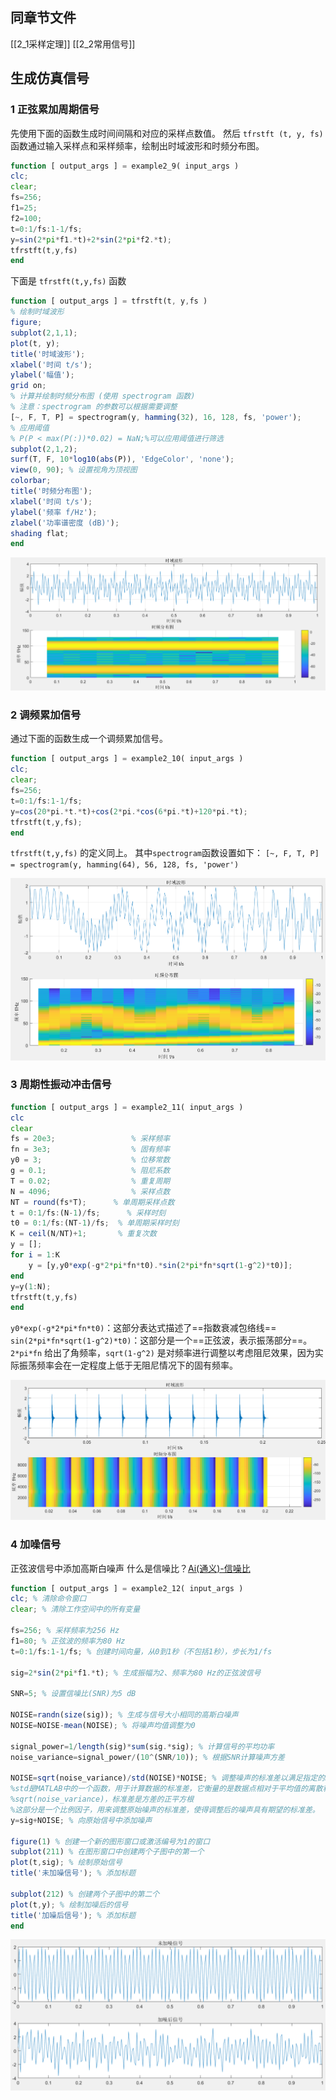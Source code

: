 ## 同章节文件
[[2_1采样定理]]  [[2_2常用信号]] 
## 生成仿真信号
### 1 正弦累加周期信号
先使用下面的函数生成时间间隔和对应的采样点数值。
然后 `tfrstft (t, y, fs)` 函数通过输入采样点和采样频率，绘制出时域波形和时频分布图。
```octave
function [ output_args ] = example2_9( input_args )
clc;
clear;
fs=256;
f1=25;
f2=100;
t=0:1/fs:1-1/fs;
y=sin(2*pi*f1.*t)+2*sin(2*pi*f2.*t);
tfrstft(t,y,fs)
end
```
下面是 `tfrstft(t,y,fs)` 函数
```octave
function [ output_args ] = tfrstft(t, y,fs )
% 绘制时域波形
figure;
subplot(2,1,1);
plot(t, y);
title('时域波形');
xlabel('时间 t/s');
ylabel('幅值');
grid on;
% 计算并绘制时频分布图 (使用 spectrogram 函数)
% 注意：spectrogram 的参数可以根据需要调整
[~, F, T, P] = spectrogram(y, hamming(32), 16, 128, fs, 'power');
% 应用阈值
% P(P < max(P(:))*0.02) = NaN;%可以应用阈值进行筛选
subplot(2,1,2);
surf(T, F, 10*log10(abs(P)), 'EdgeColor', 'none');
view(0, 90); % 设置视角为顶视图
colorbar;
title('时频分布图');
xlabel('时间 t/s');
ylabel('频率 f/Hz');
zlabel('功率谱密度 (dB)');
shading flat;
end
```
![](assets/Pasted%20image%2020250118110126.png)

### 2 调频累加信号
通过下面的函数生成一个调频累加信号。

```octave
function [ output_args ] = example2_10( input_args )
clc;
clear;
fs=256;
t=0:1/fs:1-1/fs;
y=cos(20*pi.*t.*t)+cos(2*pi.*cos(6*pi.*t)+120*pi.*t);
tfrstft(t,y,fs);
end
```

`tfrstft(t,y,fs)` 的定义同上。
其中`spectrogram`函数设置如下：
`[~, F, T, P] = spectrogram(y, hamming(64), 56, 128, fs, 'power')`

![](assets/Pasted%20image%2020250118114036.png)
### 3 周期性振动冲击信号
```octave
function [ output_args ] = example2_11( input_args )
clc
clear 
fs = 20e3;                 % 采样频率
fn = 3e3;                  % 固有频率
y0 = 3;                    % 位移常数
g = 0.1;                   % 阻尼系数
T = 0.02;                  % 重复周期
N = 4096;                  % 采样点数
NT = round(fs*T);      % 单周期采样点数
t = 0:1/fs:(N-1)/fs;      % 采样时刻
t0 = 0:1/fs:(NT-1)/fs;  % 单周期采样时刻
K = ceil(N/NT)+1;       % 重复次数
y = [];
for i = 1:K
    y = [y,y0*exp(-g*2*pi*fn*t0).*sin(2*pi*fn*sqrt(1-g^2)*t0)];
end
y=y(1:N);
tfrstft(t,y,fs)
end
```

`y0*exp(-g*2*pi*fn*t0)`：这部分表达式描述了==指数衰减包络线==
`sin(2*pi*fn*sqrt(1-g^2)*t0)`：这部分是一个==正弦波，表示振荡部分==。`2*pi*fn` 给出了角频率，`sqrt(1-g^2)` 是对频率进行调整以考虑阻尼效果，因为实际振荡频率会在一定程度上低于无阻尼情况下的固有频率。

![](assets/Pasted%20image%2020250119075621.png)

### 4 加噪信号
正弦波信号中添加高斯白噪声
什么是信噪比？[Ai(通义)-信噪比](../../../copilot-conversations/Ai(通义)-信噪比.md)
```octave
function [ output_args ] = example2_12( input_args )
clc; % 清除命令窗口
clear; % 清除工作空间中的所有变量

fs=256; % 采样频率为256 Hz
f1=80; % 正弦波的频率为80 Hz
t=0:1/fs:1-1/fs; % 创建时间向量，从0到1秒（不包括1秒），步长为1/fs

sig=2*sin(2*pi*f1.*t); % 生成振幅为2、频率为80 Hz的正弦波信号

SNR=5; % 设置信噪比(SNR)为5 dB

NOISE=randn(size(sig)); % 生成与信号大小相同的高斯白噪声
NOISE=NOISE-mean(NOISE); % 将噪声均值调整为0

signal_power=1/length(sig)*sum(sig.*sig); % 计算信号的平均功率
noise_variance=signal_power/(10^(SNR/10)); % 根据SNR计算噪声方差

NOISE=sqrt(noise_variance)/std(NOISE)*NOISE; % 调整噪声的标准差以满足指定的SNR
%std是MATLAB中的一个函数，用于计算数据的标准差，它衡量的是数据点相对于平均值的离散程度。
%sqrt(noise_variance)，标准差是方差的正平方根
%这部分是一个比例因子，用来调整原始噪声的标准差，使得调整后的噪声具有期望的标准差。
y=sig+NOISE; % 向原始信号中添加噪声

figure(1) % 创建一个新的图形窗口或激活编号为1的窗口
subplot(211) % 在图形窗口中创建两个子图中的第一个
plot(t,sig); % 绘制原始信号
title('未加噪信号'); % 添加标题

subplot(212) % 创建两个子图中的第二个
plot(t,y); % 绘制加噪后的信号
title('加噪后信号'); % 添加标题
end
```

![](assets/Pasted%20image%2020250119102457.png)
